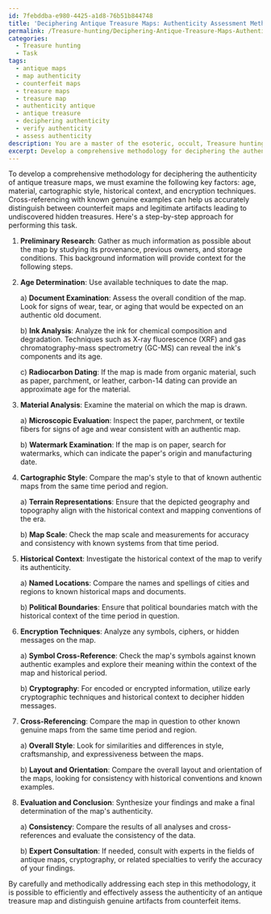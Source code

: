 ```yaml
---
id: 7febddba-e980-4425-a1d8-76b51b844748
title: 'Deciphering Antique Treasure Maps: Authenticity Assessment Methodology'
permalink: /Treasure-hunting/Deciphering-Antique-Treasure-Maps-Authenticity-Assessment-Methodology/
categories:
  - Treasure hunting
  - Task
tags:
  - antique maps
  - map authenticity
  - counterfeit maps
  - treasure maps
  - treasure map
  - authenticity antique
  - antique treasure
  - deciphering authenticity
  - verify authenticity
  - assess authenticity
description: You are a master of the esoteric, occult, Treasure hunting, you complete tasks to the absolute best of your ability, no matter if you think you were not trained to do the task specifically, you will attempt to do it anyways, since you have performed the tasks you are given with great mastery, accuracy, and deep understanding of what is requested. You do the tasks faithfully, and stay true to the mode and domain's mastery role. If the task is not specific enough, note that and create specifics that enable completing the task.
excerpt: Develop a comprehensive methodology for deciphering the authenticity of antique treasure maps by analyzing key factors such as age, material, cartographic style, historical context, and encryption techniques, while cross-referencing known genuine examples in order to accurately distinguish between counterfeit maps and legitimate artefacts leading to undiscovered hidden treasures.
---
```

To develop a comprehensive methodology for deciphering the authenticity of antique treasure maps, we must examine the following key factors: age, material, cartographic style, historical context, and encryption techniques. Cross-referencing with known genuine examples can help us accurately distinguish between counterfeit maps and legitimate artifacts leading to undiscovered hidden treasures. Here's a step-by-step approach for performing this task.

1. **Preliminary Research**: Gather as much information as possible about the map by studying its provenance, previous owners, and storage conditions. This background information will provide context for the following steps.

2. **Age Determination**: Use available techniques to date the map.
   
   a) **Document Examination**: Assess the overall condition of the map. Look for signs of wear, tear, or aging that would be expected on an authentic old document.
   
   b) **Ink Analysis**: Analyze the ink for chemical composition and degradation. Techniques such as X-ray fluorescence (XRF) and gas chromatography-mass spectrometry (GC-MS) can reveal the ink's components and its age.

   c) **Radiocarbon Dating**: If the map is made from organic material, such as paper, parchment, or leather, carbon-14 dating can provide an approximate age for the material.

3. **Material Analysis**: Examine the material on which the map is drawn.
   
   a) **Microscopic Evaluation**: Inspect the paper, parchment, or textile fibers for signs of age and wear consistent with an authentic map.
  
   b) **Watermark Examination**: If the map is on paper, search for watermarks, which can indicate the paper's origin and manufacturing date.

4. **Cartographic Style**: Compare the map's style to that of known authentic maps from the same time period and region.
   
   a) **Terrain Representations**: Ensure that the depicted geography and topography align with the historical context and mapping conventions of the era.
   
   b) **Map Scale**: Check the map scale and measurements for accuracy and consistency with known systems from that time period.

5. **Historical Context**: Investigate the historical context of the map to verify its authenticity.
   
   a) **Named Locations**: Compare the names and spellings of cities and regions to known historical maps and documents.
   
   b) **Political Boundaries**: Ensure that political boundaries match with the historical context of the time period in question.

6. **Encryption Techniques**: Analyze any symbols, ciphers, or hidden messages on the map.
   
   a) **Symbol Cross-Reference**: Check the map's symbols against known authentic examples and explore their meaning within the context of the map and historical period.
   
    b) **Cryptography**: For encoded or encrypted information, utilize early cryptographic techniques and historical context to decipher hidden messages.

7. **Cross-Referencing**: Compare the map in question to other known genuine maps from the same time period and region.
   
   a) **Overall Style**: Look for similarities and differences in style, craftsmanship, and expressiveness between the maps.
   
   b) **Layout and Orientation**: Compare the overall layout and orientation of the maps, looking for consistency with historical conventions and known examples.

8. **Evaluation and Conclusion**: Synthesize your findings and make a final determination of the map's authenticity.
   
   a) **Consistency**: Compare the results of all analyses and cross-references and evaluate the consistency of the data.
   
   b) **Expert Consultation**: If needed, consult with experts in the fields of antique maps, cryptography, or related specialties to verify the accuracy of your findings.

By carefully and methodically addressing each step in this methodology, it is possible to efficiently and effectively assess the authenticity of an antique treasure map and distinguish genuine artifacts from counterfeit items.
